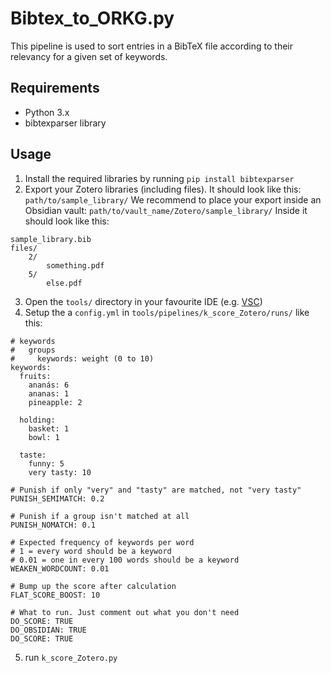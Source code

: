 # Bibtex_to_ORKG.py

This pipeline is used to sort entries in a BibTeX file according to their relevancy for a given set of keywords.

## Requirements

- Python 3.x
- bibtexparser library

## Usage

1. Install the required libraries by running `pip install bibtexparser`
2. Export your Zotero libraries (including files). It should look like this:
`path/to/sample_library/`
We recommend to place your export inside an Obsidian vault:
`path/to/vault_name/Zotero/sample_library/`
Inside it should look like this:
```
sample_library.bib
files/
    2/
        something.pdf
    5/
        else.pdf
```
3. Open the `tools/` directory in your favourite IDE (e.g. [VSC](https://code.visualstudio.com/))
4. Setup the a `config.yml` in `tools/pipelines/k_score_Zotero/runs/` like this:

```
# keywords
#   groups
#     keywords: weight (0 to 10)
keywords:
  fruits:
    ananás: 6
    ananas: 1
    pineapple: 2

  holding:
    basket: 1
    bowl: 1

  taste:
    funny: 5
    very tasty: 10

# Punish if only "very" and "tasty" are matched, not "very tasty"
PUNISH_SEMIMATCH: 0.2

# Punish if a group isn't matched at all
PUNISH_NOMATCH: 0.1

# Expected frequency of keywords per word
# 1 = every word should be a keyword
# 0.01 = one in every 100 words should be a keyword
WEAKEN_WORDCOUNT: 0.01

# Bump up the score after calculation
FLAT_SCORE_BOOST: 10

# What to run. Just comment out what you don't need
DO_SCORE: TRUE
DO_OBSIDIAN: TRUE
DO_SCORE: TRUE
```
5. run `k_score_Zotero.py`